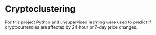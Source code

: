 # Cryptoclustering

For this project Python and unsupervised learning were used to predict if cryptocurrencies are affected by 24-hour or 7-day price changes.

